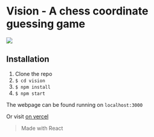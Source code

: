 # Vision - A chess coordinate guessing game

<img src="https://i.imgur.com/2ULg3rk.png">

## Installation

1. Clone the repo
2. `$ cd vision`
3. `$ npm install`
4. `$ npm start`

The webpage can be found running on `localhost:3000`

Or visit [on vercel](https://vision-nine-wheat.vercel.app/)

> Made with React
